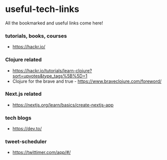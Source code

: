 # useful-tech-links

All the bookmarked and useful links come here!

### tutorials, books, courses

- https://hackr.io/

### Clojure related

- https://hackr.io/tutorials/learn-clojure?sort=upvotes&type_tags%5B%5D=1
- Clojure for the brave and true - https://www.braveclojure.com/foreword/

### Next.js related

- https://nextjs.org/learn/basics/create-nextjs-app

### tech blogs

- https://dev.to/

### tweet-scheduler 

- https://twittimer.com/app/#/
